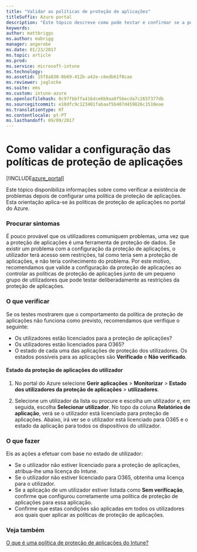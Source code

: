 ```yaml
---
title: "Validar as políticas de proteção de aplicações"
titleSuffix: Azure portal
description: "Este tópico descreve como pode testar e confirmar se a política de proteção de aplicações está corretamente definida e a funcionar conforme esperado.\""
keywords: 
author: mattbriggs
ms.author: mabrigg
manager: angerobe
ms.date: 01/23/2017
ms.topic: article
ms.prod: 
ms.service: microsoft-intune
ms.technology: 
ms.assetid: 15f8a838-0b69-412b-a42e-c6edb61f0cae
ms.reviewer: joglocke
ms.suite: ems
ms.custom: intune-azure
ms.openlocfilehash: 0c97fbbffa416dce6b9aa8f56ecda7c265f377db
ms.sourcegitcommit: e10dfc9c123401fabaaf5b487d459826c1510eae
ms.translationtype: HT
ms.contentlocale: pt-PT
ms.lasthandoff: 09/09/2017
---
```

# <a name="how-to-validate-your-app-protection-policy-setup"></a>Como validar a configuração das políticas de proteção de aplicações

[!INCLUDE[azure_portal](./includes/azure_portal.md)]


Este tópico disponibiliza informações sobre como verificar a existência de problemas depois de configurar uma política de proteção de aplicações. Esta orientação aplica-se às políticas de proteção de aplicações no portal do Azure.

### <a name="checking-for-symptoms"></a>Procurar sintomas
É pouco provável que os utilizadores comuniquem problemas, uma vez que a proteção de aplicações é uma ferramenta de proteção de dados. Se existir um problema com a configuração da proteção de aplicações, o utilizador terá acesso sem restrições, tal como teria sem a proteção de aplicações, e não teria conhecimento do problema. Por este motivo, recomendamos que valide a configuração da proteção de aplicações ao controlar as políticas de proteção de aplicações junto de um pequeno grupo de utilizadores que pode testar deliberadamente as restrições da proteção de aplicações.


### <a name="what-to-check"></a>O que verificar

Se os testes mostrarem que o comportamento da política de proteção de aplicações não funciona como previsto, recomendamos que verifique o seguinte:

- Os utilizadores estão licenciados para a proteção de aplicações?
- Os utilizadores estão licenciados para O365?
- O estado de cada uma das aplicações de proteção dos utilizadores. Os estados possíveis para as aplicações são **Verificado** e **Não verificado**.

#### <a name="user-app-protection-status"></a>Estado da proteção de aplicações do utilizador
1. No portal do Azure selecione **Gerir aplicações** > **Monitorizar** >  **Estado dos utilizadores da proteção de aplicações** > **utilizadores**.

2. Selecione um utilizador da lista ou procure e escolha um utilizador e, em seguida, escolha **Selecionar utilizador**. No topo da coluna **Relatórios de aplicação**, verá se o utilizador está licenciado para proteção de aplicações. Abaixo, irá ver se o utilizador está licenciado para O365 e o estado da aplicação para todos os dispositivos do utilizador.



### <a name="what-to-do"></a>O que fazer
Eis as ações a efetuar com base no estado de utilizador:

- Se o utilizador não estiver licenciado para a proteção de aplicações, atribua-lhe uma licença do Intune.
- Se o utilizador não estiver licenciado para O365, obtenha uma licença para o utilizador.
- Se a aplicação de um utilizador estiver listada como **Sem verificação**, confirme que configurou corretamente uma política de proteção de aplicações para essa aplicação.
- Confirme que estas condições são aplicadas em todos os utilizadores aos quais quer aplicar as políticas de proteção de aplicações.

### <a name="see-also"></a>Veja também

[O que é uma política de proteção de aplicações do Intune?](app-protection-policies.md)
